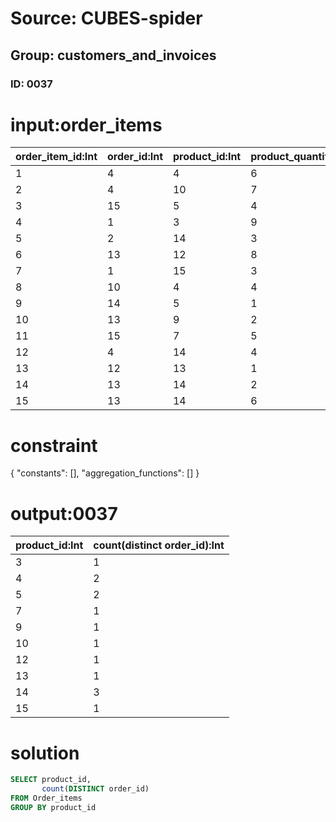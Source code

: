 # Source: CUBES-spider
## Group: customers_and_invoices
### ID: 0037

# input:order_items

| order_item_id:Int | order_id:Int | product_id:Int | product_quantity:Str | other_order_item_details:Str |
|---|---|---|---|---|
| 1 | 4 | 4 | 6 | nan |
| 2 | 4 | 10 | 7 | nan |
| 3 | 15 | 5 | 4 | nan |
| 4 | 1 | 3 | 9 | nan |
| 5 | 2 | 14 | 3 | nan |
| 6 | 13 | 12 | 8 | nan |
| 7 | 1 | 15 | 3 | nan |
| 8 | 10 | 4 | 4 | nan |
| 9 | 14 | 5 | 1 | nan |
| 10 | 13 | 9 | 2 | nan |
| 11 | 15 | 7 | 5 | nan |
| 12 | 4 | 14 | 4 | nan |
| 13 | 12 | 13 | 1 | nan |
| 14 | 13 | 14 | 2 | nan |
| 15 | 13 | 14 | 6 | nan |

# constraint

{
  "constants": [],
  "aggregation_functions": []
}

# output:0037

| product_id:Int | count(distinct order_id):Int |
|---|---|
| 3 | 1 |
| 4 | 2 |
| 5 | 2 |
| 7 | 1 |
| 9 | 1 |
| 10 | 1 |
| 12 | 1 |
| 13 | 1 |
| 14 | 3 |
| 15 | 1 |

# solution

```sql
SELECT product_id,
       count(DISTINCT order_id)
FROM Order_items
GROUP BY product_id
```
